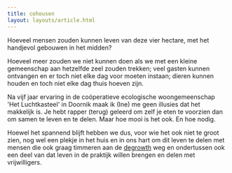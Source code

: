 ```yaml
---
title: cohousen
layout: layouts/article.html
---
```

Hoeveel mensen zouden kunnen leven van deze vier hectare, met het handjevol gebouwen in het midden? 

Hoeveel meer zouden we niet kunnen doen als we met een kleine gemeenschap aan hetzelfde zeel zouden trekken; veel gasten kunnen ontvangen en er toch niet elke dag voor moeten instaan; dieren kunnen houden en toch niet elke dag thuis hoeven zijn.

Na vijf jaar ervaring in de coöperatieve ecologische woongemeenschap 'Het Luchtkasteel' in Doornik maak ik (Ine) me geen illusies dat het makkelijk is. Je hebt rapper (terug) geleerd om zelf je eten te voorzien dan om samen te leven en te delen. Maar hoe mooi is het ook. En hoe nodig.

Hoewel het spannend blijft hebben we dus, voor wie het ook niet te groot zien, nog wel een plekje in het huis en in ons hart om dit leven te delen met mensen die ook graag timmeren aan de [degrowth](/nl/boskanter/degrowth) weg en ondertussen ook een deel van dat leven in de praktijk willen brengen en delen met vrijwilligers.
